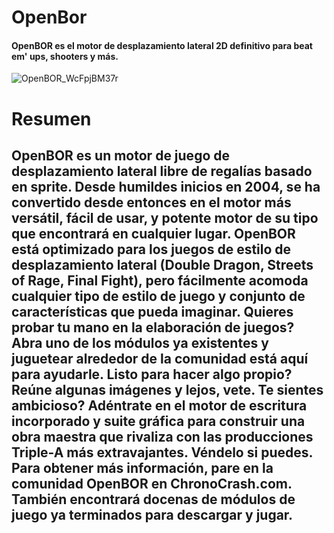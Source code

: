 # OpenBor
#### OpenBOR es el motor de desplazamiento lateral 2D definitivo para beat em' ups, shooters y más. 
 
![OpenBOR_WcFpjBM37r](https://github.com/user-attachments/assets/4c72bd76-77a9-41fd-85c7-1e3a007be1ff)

# Resumen
## OpenBOR es un motor de juego de desplazamiento lateral libre de regalías basado en sprite. Desde humildes inicios en 2004, se ha convertido desde entonces en el motor más versátil, fácil de usar, y potente motor de su tipo que encontrará en cualquier lugar. OpenBOR está optimizado para los juegos de estilo de desplazamiento lateral (Double Dragon, Streets of Rage, Final Fight), pero fácilmente acomoda cualquier tipo de estilo de juego y conjunto de características que pueda imaginar. Quieres probar tu mano en la elaboración de juegos? Abra uno de los módulos ya existentes y juguetear alrededor de la comunidad está aquí para ayudarle. Listo para hacer algo propio? Reúne algunas imágenes y lejos, vete. Te sientes ambicioso? Adéntrate en el motor de escritura incorporado y suite gráfica para construir una obra maestra que rivaliza con las producciones Triple-A más extravajantes. Véndelo si puedes. Para obtener más información, pare en la comunidad OpenBOR en ChronoCrash.com. También encontrará docenas de módulos de juego ya terminados para descargar y jugar.
